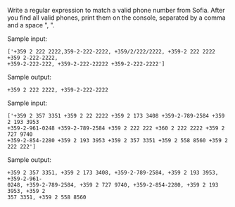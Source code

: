 Write a regular expression to match a valid phone number from Sofia. After you find all valid phones, print them on
the console, separated by a comma and a space ", ".


Sample input:

    ['+359 2 222 2222,359-2-222-2222, +359/2/222/2222, +359-2 222 2222 +359 2-222-2222,
    +359-2-222-222, +359-2-222-22222 +359-2-222-2222']

Sample output:

    +359 2 222 2222, +359-2-222-2222

Sample input:

    ['+359 2 357 3351 +359 2 22 2222 +359 2 173 3408 +359-2-789-2584 +359 2 193 3953
    +359-2-961-0248 +359-2-789-2584 +359 2 222 222 +360 2 222 2222 +359 2 727 9740
    +359-2-854-2280 +359 2 193 3953 +359 2 357 3351 +359 2 558 8560 +359 2 222 222']

Sample output:

    +359 2 357 3351, +359 2 173 3408, +359-2-789-2584, +359 2 193 3953, +359-2-961-
    0248, +359-2-789-2584, +359 2 727 9740, +359-2-854-2280, +359 2 193 3953, +359 2
    357 3351, +359 2 558 8560
